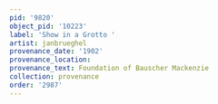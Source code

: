 ```yaml
---
pid: '9820'
object_pid: '10223'
label: 'Show in a Grotto '
artist: janbrueghel
provenance_date: '1902'
provenance_location:
provenance_text: Foundation of Bauscher Mackenzie
collection: provenance
order: '2987'
---
```

